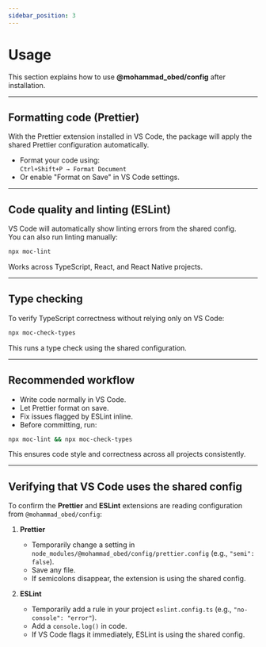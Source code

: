 ```yaml
---
sidebar_position: 3
---
```


# Usage

This section explains how to use **@mohammad_obed/config** after installation.

---

## Formatting code (Prettier)

With the Prettier extension installed in VS Code, the package will apply the shared Prettier configuration automatically.

- Format your code using:  
  `Ctrl+Shift+P → Format Document`
- Or enable "Format on Save" in VS Code settings.

---

## Code quality and linting (ESLint)

VS Code will automatically show linting errors from the shared config.  
You can also run linting manually:

```bash
npx moc-lint
```

Works across TypeScript, React, and React Native projects.

---

## Type checking

To verify TypeScript correctness without relying only on VS Code:

```bash
npx moc-check-types
```

This runs a type check using the shared configuration.

---

## Recommended workflow

- Write code normally in VS Code.
- Let Prettier format on save.
- Fix issues flagged by ESLint inline.
- Before committing, run:

```bash
npx moc-lint && npx moc-check-types
```

This ensures code style and correctness across all projects consistently.

---

## Verifying that VS Code uses the shared config

To confirm the **Prettier** and **ESLint** extensions are reading configuration from `@mohammad_obed/config`:

1. **Prettier**
   - Temporarily change a setting in `node_modules/@mohammad_obed/config/prettier.config` (e.g., `"semi": false`).
   - Save any file.
   - If semicolons disappear, the extension is using the shared config.

2. **ESLint**
   - Temporarily add a rule in your project `eslint.config.ts` (e.g., `"no-console": "error"`).
   - Add a `console.log()` in code.
   - If VS Code flags it immediately, ESLint is using the shared config.

